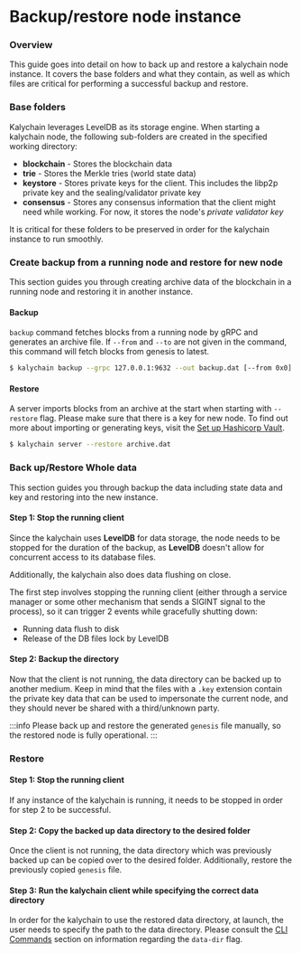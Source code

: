 # Backup/restore node instance

### Overview

This guide goes into detail on how to back up and restore a kalychain node instance. It covers the base folders and what they contain, as well as which files are critical for performing a successful backup and restore.

### Base folders

Kalychain leverages LevelDB as its storage engine. When starting a kalychain node, the following sub-folders are created in the specified working directory:

* **blockchain** - Stores the blockchain data
* **trie** - Stores the Merkle tries (world state data)
* **keystore** - Stores private keys for the client. This includes the libp2p private key and the sealing/validator private key
* **consensus** - Stores any consensus information that the client might need while working. For now, it stores the node's _private validator key_

It is critical for these folders to be preserved in order for the kalychain instance to run smoothly.

### Create backup from a running node and restore for new node

This section guides you through creating archive data of the blockchain in a running node and restoring it in another instance.

#### Backup

`backup` command fetches blocks from a running node by gRPC and generates an archive file. If `--from` and `--to` are not given in the command, this command will fetch blocks from genesis to latest.

```bash
$ kalychain backup --grpc 127.0.0.1:9632 --out backup.dat [--from 0x0] [--to 0x100]
```

#### Restore

A server imports blocks from an archive at the start when starting with `--restore` flag. Please make sure that there is a key for new node. To find out more about importing or generating keys, visit the [Set up Hashicorp Vault](../configuration/set-up-hashicorp-vault/).

```bash
$ kalychain server --restore archive.dat
```

### Back up/Restore Whole data

This section guides you through backup the data including state data and key and restoring into the new instance.

#### Step 1: Stop the running client

Since the kalychain uses **LevelDB** for data storage, the node needs to be stopped for the duration of the backup, as **LevelDB** doesn't allow for concurrent access to its database files.

Additionally, the kalychain also does data flushing on close.

The first step involves stopping the running client (either through a service manager or some other mechanism that sends a SIGINT signal to the process), so it can trigger 2 events while gracefully shutting down:

* Running data flush to disk
* Release of the DB files lock by LevelDB

#### Step 2: Backup the directory

Now that the client is not running, the data directory can be backed up to another medium. Keep in mind that the files with a `.key` extension contain the private key data that can be used to impersonate the current node, and they should never be shared with a third/unknown party.

:::info Please back up and restore the generated `genesis` file manually, so the restored node is fully operational. :::

### Restore

#### Step 1: Stop the running client

If any instance of the kalychain is running, it needs to be stopped in order for step 2 to be successful.

#### Step 2: Copy the backed up data directory to the desired folder

Once the client is not running, the data directory which was previously backed up can be copied over to the desired folder. Additionally, restore the previously copied `genesis` file.

#### Step 3: Run the kalychain client while specifying the correct data directory

In order for the kalychain to use the restored data directory, at launch, the user needs to specify the path to the data directory. Please consult the [CLI Commands](../get-started/cli-commands/) section on information regarding the `data-dir` flag.
